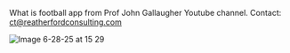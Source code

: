 What is football app from Prof John Gallaugher Youtube channel.
Contact: ct@reatherfordconsulting.com

![Image 6-28-25 at 15 29](https://github.com/user-attachments/assets/43902069-7370-45b2-9f01-0aab80ff3c35)
